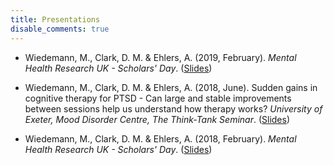 ```yaml
---
title: Presentations
disable_comments: true
---
```


- Wiedemann, M., Clark, D. M. & Ehlers, A. (2019, February). *Mental Health Research UK - Scholars' Day*. ([Slides](https://docs.google.com/presentation/d/1NNjzrhDlpojfrPJVmr4N176nc5Yd0B9gP_W0E1rB3kI/edit?usp=sharing))

- Wiedemann, M., Clark, D. M. & Ehlers, A. (2018, June). Sudden gains in cognitive therapy for PTSD - Can large and stable improvements between sessions help us understand how therapy works? *University of Exeter, Mood Disorder Centre, The Think-Tank Seminar*. ([Slides](https://docs.google.com/presentation/d/1L3j9WCHQxRd9l9i9gJo6jzuhJHppcdDWcO2925YB6Gk/edit?usp=sharing))

- Wiedemann, M., Clark, D. M. & Ehlers, A. (2018, February). *Mental Health Research UK - Scholars' Day*. ([Slides](/presentations/mhruk2018-london.pdf))

